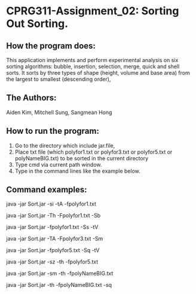 # CPRG311-Assignment_02: Sorting Out Sorting.

## How the program does:
This application implements and perform experimental analysis on six sorting
algorithms: bubble, insertion, selection, merge, quick and shell sorts.
It sorts by three types of shape (height, volume and base area) from the largest
to smallest (descending order),

## The Authors:
Aiden Kim, Mitchell Sung, Sangmean Hong

## How to run the program:
1) Go to the directory which include jar.file, 
2) Place txt file (which polyfor1.txt or polyfor3.txt or polyfor5.txt or polyNameBIG.txt) to be sorted in the current directory
3) Type cmd via current path window.
4) Type in the command lines like the example below.

## Command examples:

java -jar Sort.jar -si -tA -fpolyfor1.txt

java -jar Sort.jar -Th -Fpolyfor1.txt -Sb

java -jar Sort.jar -fpolyfor1.txt -Ss -tV

java -jar Sort.jar -TA -Fpolyfor3.txt -Sm

java -jar Sort.jar -fpolyfor5.txt -Sq -tV

java -jar Sort.jar -sz -th -fpolyfor5.txt

java -jar Sort.jar -sm -th -fpolyNameBIG.txt

java -jar Sort.jar -th -fpolyNameBIG.txt -sq



